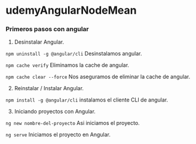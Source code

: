 # udemyAngularNodeMean

### Primeros pasos con angular 

1. Desinstalar Angular.

`npm uninstall -g @angular/cli` Desinstalamos angular.

`npm cache verify`    Eliminamos la cache de angular. 

`npm cache clear --force`     Nos aseguramos de eliminar la cache de angular. 


2. Reinstalar / Instalar Angular. 

`npm install -g @angular/cli`     instalamos el cliente CLI de angular.




3. Iniciando proyectos con Angular. 

`ng new nombre-del-proyecto`    Asi iniciamos el proyecto.

`ng serve`    Iniciamos el proyecto en Angular. 

